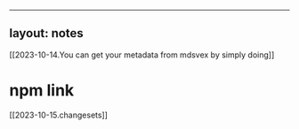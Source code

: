 
---
layout: notes
---

[[2023-10-14.You can get your metadata from mdsvex by simply doing]]

# npm link

[[2023-10-15.changesets]]